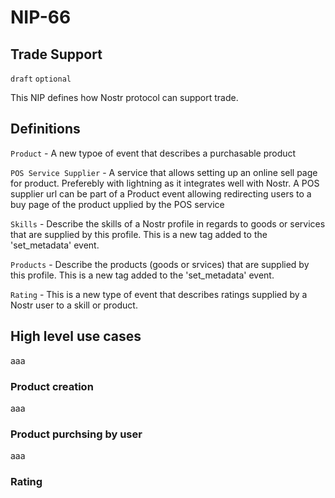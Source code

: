 NIP-66
======

Trade Support
--------------

`draft` `optional` 

This NIP defines how Nostr protocol can support trade.


## Definitions

`Product` - A new typoe of event that describes a purchasable product

`POS Service Supplier` - A service that allows setting up an online sell page for product. Preferebly with lightning as it integrates well with Nostr. A POS supplier url can be part of a Product event allowing redirecting users to a buy page of the product upplied by the POS service

`Skills` - Describe the skills of a Nostr profile in regards to goods or services that are supplied by this profile. This is a new tag added to the 'set_metadata' event.

`Products` - Describe the products (goods or srvices) that are supplied by this profile. This is a new tag added to the 'set_metadata' event.

`Rating` - This is a new type of event that describes ratings supplied by a Nostr user to a skill or product.





## High level use cases 
aaa

### Product creation 
aaa

### Product purchsing by user

aaa

### Rating

